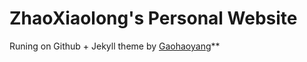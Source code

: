 # ZhaoXiaolong's Personal Website

Runing on Github + Jekyll theme by [Gaohaoyang](https://github.com/Gaohaoyang/gaohaoyang.github.io)**




